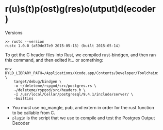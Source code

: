 # r(u)s(t)p(ost)g(res)o(utput)d(ecoder)

Versions

```
>> rustc --version
rustc 1.0.0 (a59de37e9 2015-05-13) (built 2015-05-14)
```

To get the C header files into Rust, we compiled rust-bindgen, and then ran this command, and then edited it... or something:

```
env DYLD_LIBRARY_PATH=/Applications/Xcode.app/Contents/Developer/Toolchains/XcodeDefault.xctoolchain/usr/lib/ \
    target/debug/bindgen \
    -o ~/deleteme/rspgod/src/postgres.rs \
    ~/deleteme/rspgod/src/headers.h \
    -I /usr/local/Cellar/postgresql/9.4.1/include/server/ \
    -builtins
```

* You must use no_mangle, pub, and extern in order for the rust function to be callable from C.
* `plugin` is the script that we use to compile and test the Postgres Output Decoder
